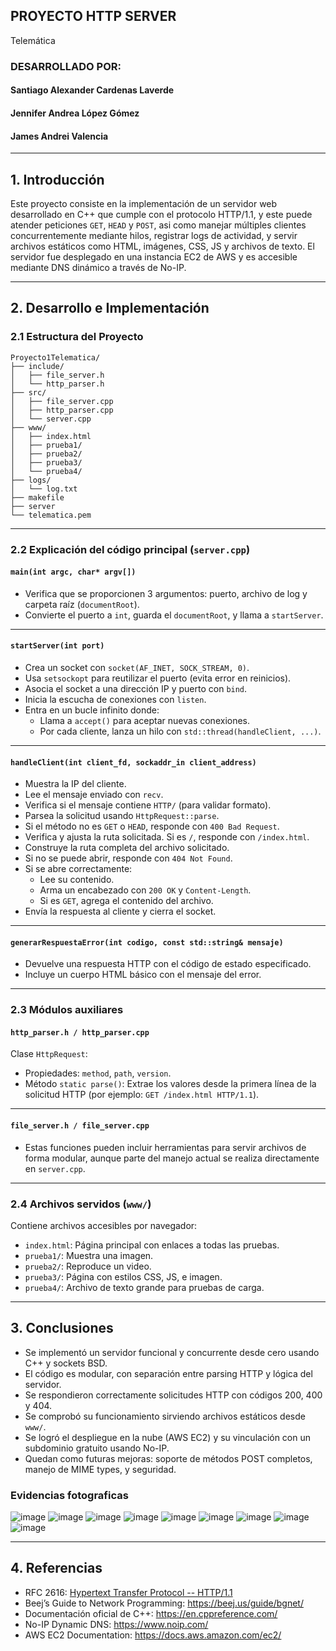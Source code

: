 ## PROYECTO HTTP SERVER
Telemática





### DESARROLLADO POR:
#### Santiago Alexander Cardenas Laverde
#### Jennifer Andrea López Gómez
#### James Andrei Valencia

---

## **1. Introducción**

Este proyecto consiste en la implementación de un servidor web desarrollado en C++ que cumple con el protocolo HTTP/1.1, y este puede atender peticiones `GET`, `HEAD` y `POST`, asi como manejar múltiples clientes concurrentemente mediante hilos, registrar logs de actividad, y servir archivos estáticos como HTML, imágenes, CSS, JS y archivos de texto. El servidor fue desplegado en una instancia EC2 de AWS y es accesible mediante DNS dinámico a través de No-IP.

---

## **2. Desarrollo e Implementación**

### 2.1 Estructura del Proyecto

```
Proyecto1Telematica/
├── include/
│   ├── file_server.h
│   └── http_parser.h
├── src/
│   ├── file_server.cpp
│   ├── http_parser.cpp
│   └── server.cpp
├── www/
│   ├── index.html
│   ├── prueba1/
│   ├── prueba2/
│   ├── prueba3/
│   └── prueba4/
├── logs/
│   └── log.txt
├── makefile
├── server
└── telematica.pem
```

---

### 2.2 Explicación del código principal (`server.cpp`)

#### `main(int argc, char* argv[])`
- Verifica que se proporcionen 3 argumentos: puerto, archivo de log y carpeta raíz (`documentRoot`).
- Convierte el puerto a `int`, guarda el `documentRoot`, y llama a `startServer`.

---

#### `startServer(int port)`
- Crea un socket con `socket(AF_INET, SOCK_STREAM, 0)`.
- Usa `setsockopt` para reutilizar el puerto (evita error en reinicios).
- Asocia el socket a una dirección IP y puerto con `bind`.
- Inicia la escucha de conexiones con `listen`.
- Entra en un bucle infinito donde:
  - Llama a `accept()` para aceptar nuevas conexiones.
  - Por cada cliente, lanza un hilo con `std::thread(handleClient, ...)`.

---

#### `handleClient(int client_fd, sockaddr_in client_address)`
- Muestra la IP del cliente.
- Lee el mensaje enviado con `recv`.
- Verifica si el mensaje contiene `HTTP/` (para validar formato).
- Parsea la solicitud usando `HttpRequest::parse`.
- Si el método no es `GET` o `HEAD`, responde con `400 Bad Request`.
- Verifica y ajusta la ruta solicitada. Si es `/`, responde con `/index.html`.
- Construye la ruta completa del archivo solicitado.
- Si no se puede abrir, responde con `404 Not Found`.
- Si se abre correctamente:
  - Lee su contenido.
  - Arma un encabezado con `200 OK` y `Content-Length`.
  - Si es `GET`, agrega el contenido del archivo.
- Envía la respuesta al cliente y cierra el socket.

---

#### `generarRespuestaError(int codigo, const std::string& mensaje)`
- Devuelve una respuesta HTTP con el código de estado especificado.
- Incluye un cuerpo HTML básico con el mensaje del error.

---

### 2.3 Módulos auxiliares

#### `http_parser.h / http_parser.cpp`

Clase `HttpRequest`:
- Propiedades: `method`, `path`, `version`.
- Método `static parse()`: Extrae los valores desde la primera línea de la solicitud HTTP (por ejemplo: `GET /index.html HTTP/1.1`).

---

#### `file_server.h / file_server.cpp`

- Estas funciones pueden incluir herramientas para servir archivos de forma modular, aunque parte del manejo actual se realiza directamente en `server.cpp`.

---

### 2.4 Archivos servidos (`www/`)

Contiene archivos accesibles por navegador:

- `index.html`: Página principal con enlaces a todas las pruebas.
- `prueba1/`: Muestra una imagen.
- `prueba2/`: Reproduce un video.
- `prueba3/`: Página con estilos CSS, JS, e imagen.
- `prueba4/`: Archivo de texto grande para pruebas de carga.

---

## **3. Conclusiones**

- Se implementó un servidor funcional y concurrente desde cero usando C++ y sockets BSD.
- El código es modular, con separación entre parsing HTTP y lógica del servidor.
- Se respondieron correctamente solicitudes HTTP con códigos 200, 400 y 404.
- Se comprobó su funcionamiento sirviendo archivos estáticos desde `www/`.
- Se logró el despliegue en la nube (AWS EC2) y su vinculación con un subdominio gratuito usando No-IP.
- Quedan como futuras mejoras: soporte de métodos POST completos, manejo de MIME types, y seguridad.

### **Evidencias fotograficas**
![image](https://github.com/user-attachments/assets/5f218097-620f-4426-9dba-6abe7e66a519)
![image](https://github.com/user-attachments/assets/df1211c9-8464-4aa6-b6ad-393e50621d42)
![image](https://github.com/user-attachments/assets/a6990387-e095-483c-b896-9d4bfc842909)
![image](https://github.com/user-attachments/assets/20a05c2a-f0f8-4ed9-a4bc-80f14cbbecf9)
![image](https://github.com/user-attachments/assets/4744c8dc-7127-40ec-a2fb-dfc39ef419ec)
![image](https://github.com/user-attachments/assets/66b4c8cb-0186-4011-bab4-058a2faaafd0)
![image](https://github.com/user-attachments/assets/4c7b3081-59be-4d11-9a63-8421bba456a4)
![image](https://github.com/user-attachments/assets/2fa7c104-e0f1-4719-9916-3b063aaeab68)
![image](https://github.com/user-attachments/assets/b6f67fdd-aed8-403b-a68e-b8c978f3f2ce)

---

## **4. Referencias**

- RFC 2616: [Hypertext Transfer Protocol -- HTTP/1.1](https://datatracker.ietf.org/doc/html/rfc2616)
- Beej’s Guide to Network Programming: https://beej.us/guide/bgnet/
- Documentación oficial de C++: https://en.cppreference.com/
- No-IP Dynamic DNS: https://www.noip.com/
- AWS EC2 Documentation: https://docs.aws.amazon.com/ec2/
